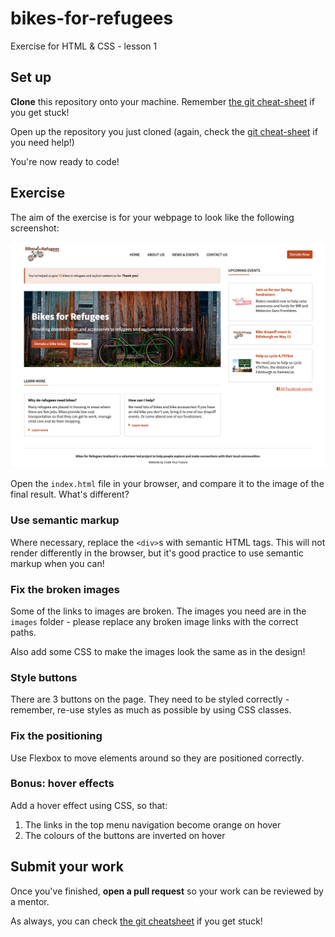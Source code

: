 # bikes-for-refugees
Exercise for HTML & CSS - lesson 1

## Set up

**Clone** this repository onto your machine. Remember [the git cheat-sheet]( https://syllabus.codeyourfuture.io/git/desktop/cheatsheet#i-want-to-get-code-from-a-repo-onto-my-computer-cloning) if you get stuck!

Open up the repository you just cloned (again, check the [git cheat-sheet](https://syllabus.codeyourfuture.io/git/desktop/cheatsheet#i-want-to-open-visual-studio-code-with-code-from-my-repository) if you need help!)

You're now ready to code!

## Exercise

The aim of the exercise is for your webpage to look like the following screenshot:

![Bike For Refugees: final design](bikes-for-refugees_final-design.png)

Open the `index.html` file in your browser, and compare it to the image of the final result. What's different?

### Use semantic markup

Where necessary, replace the `<div>`s with semantic HTML tags. This will not render differently in the browser, but it's good practice to use semantic markup when you can!

### Fix the broken images

Some of the links to images are broken. The images you need are in the `images` folder - please replace any broken image links with the correct paths.

Also add some CSS to make the images look the same as in the design!

### Style buttons

There are 3 buttons on the page. They need to be styled correctly - remember, re-use styles as much as possible by using CSS classes.

### Fix the positioning

Use Flexbox to move elements around so they are positioned correctly.

### Bonus: hover effects

Add a hover effect using CSS, so that:
  1) The links in the top menu navigation become orange on hover
  2) The colours of the buttons are inverted on hover

## Submit your work

Once you've finished, **open a pull request** so your work can be reviewed by a mentor.

As always, you can check [the git cheatsheet](https://syllabus.codeyourfuture.io/git/desktop/cheatsheet#i-want-to-send-my-code-to-volunteers-pushing) if you get stuck!
